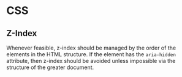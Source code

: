# CSS

## Z-Index
Whenever feasible, z-index should be managed by the order of the elements in the HTML structure. If the element has the `aria-hidden` attribute, then z-index should be avoided unless impossible via the structure of the greater document.
